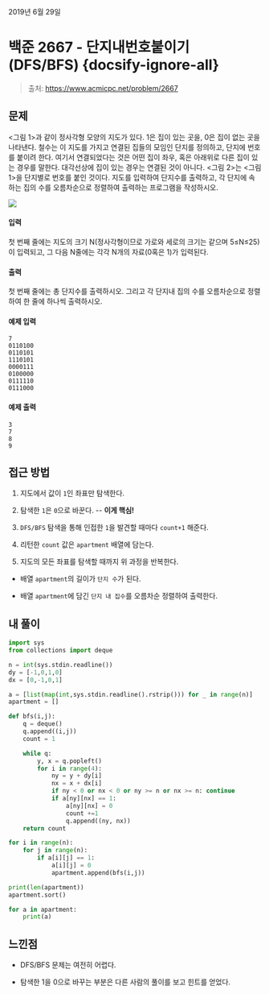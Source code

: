 2019년 6월 29일

# 백준 2667 - 단지내번호붙이기 (DFS/BFS) {docsify-ignore-all}

> 출처: https://www.acmicpc.net/problem/2667

## 문제

<그림 1>과 같이 정사각형 모양의 지도가 있다. 1은 집이 있는 곳을, 0은 집이 없는 곳을 나타낸다. 철수는 이 지도를 가지고 연결된 집들의 모임인 단지를 정의하고, 단지에 번호를 붙이려 한다. 여기서 연결되었다는 것은 어떤 집이 좌우, 혹은 아래위로 다른 집이 있는 경우를 말한다. 대각선상에 집이 있는 경우는 연결된 것이 아니다. <그림 2>는 <그림 1>을 단지별로 번호를 붙인 것이다. 지도를 입력하여 단지수를 출력하고, 각 단지에 속하는 집의 수를 오름차순으로 정렬하여 출력하는 프로그램을 작성하시오.

![](https://user-images.githubusercontent.com/34808501/60385129-dd608780-9ac0-11e9-8233-9cbe8b9237fb.png)

#### 입력

첫 번째 줄에는 지도의 크기 N(정사각형이므로 가로와 세로의 크기는 같으며 5≤N≤25)이 입력되고, 그 다음 N줄에는 각각 N개의 자료(0혹은 1)가 입력된다.

#### 출력

첫 번째 줄에는 총 단지수를 출력하시오. 그리고 각 단지내 집의 수를 오름차순으로 정렬하여 한 줄에 하나씩 출력하시오.

#### 예제 입력

```
7
0110100
0110101
1110101
0000111
0100000
0111110
0111000
```

#### 예제 출력

```
3
7
8
9
```

## 접근 방법

1. 지도에서 값이 `1`인 좌표만 탐색한다.

2. 탐색한 `1`은 `0`으로 바꾼다. -- **이게 핵심!**

3. `DFS/BFS` 탐색을 통해 인접한 `1`을 발견할 때마다 `count+1` 해준다.

4. 리턴한 `count` 값은 `apartment` 배열에 담는다.

5. 지도의 모든 좌표를 탐색할 때까지 위 과정을 반복한다.

- 배열 `apartment`의 길이가 `단지 수`가 된다.

- 배열 `apartment`에 담긴 `단지 내 집수`를 오름차순 정렬하여 출력한다.

## 내 풀이

```python
import sys
from collections import deque

n = int(sys.stdin.readline())
dy = [-1,0,1,0]
dx = [0,-1,0,1]

a = [list(map(int,sys.stdin.readline().rstrip())) for _ in range(n)]
apartment = []

def bfs(i,j):
    q = deque()
    q.append((i,j))
    count = 1

    while q:
        y, x = q.popleft()
        for i in range(4):
            ny = y + dy[i]
            nx = x + dx[i]
            if ny < 0 or nx < 0 or ny >= n or nx >= n: continue
            if a[ny][nx] == 1:
                a[ny][nx] = 0
                count +=1
                q.append((ny, nx))
    return count

for i in range(n):
    for j in range(n):
        if a[i][j] == 1:
            a[i][j] = 0
            apartment.append(bfs(i,j))

print(len(apartment))
apartment.sort()

for a in apartment:
    print(a)
```

## 느낀점

- DFS/BFS 문제는 여전히 어렵다.

- 탐색한 1을 0으로 바꾸는 부분은 다른 사람의 풀이를 보고 힌트를 얻었다.

